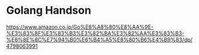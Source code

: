 # Golang Handson

https://www.amazon.co.jp/Go%E8%A8%80%E8%AA%9E-%E3%83%8F%E3%83%B3%E3%82%BA%E3%82%AA%E3%83%B3-%E6%8E%8C%E7%94%B0%E6%B4%A5%E8%80%B6%E4%B9%83/dp/4798063991
